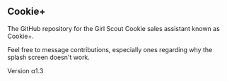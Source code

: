 Cookie+
------

The GitHub repository for the Girl Scout Cookie sales assistant known as Cookie+.

Feel free to message contributions, especially ones regarding why the splash screen doesn't work.

Version &alpha;1.3